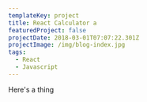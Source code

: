```yaml
---
templateKey: project
title: React Calculator a
featuredProject: false
projectDate: 2018-03-01T07:07:22.301Z
projectImage: /img/blog-index.jpg
tags:
  - React
  - Javascript
---
```

Here's a thing
